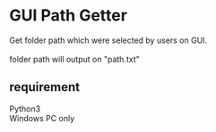# GUI Path Getter

Get folder path which were selected by users on GUI.<br>
<br>
folder path will output on "path.txt"

## requirement
Python3<br>
Windows PC only
